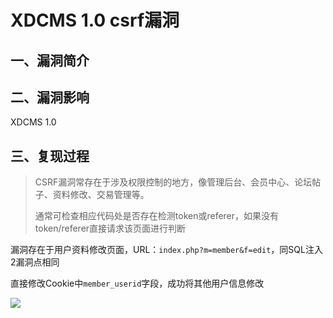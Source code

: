 XDCMS 1.0 csrf漏洞
==================

一、漏洞简介
------------

二、漏洞影响
------------

XDCMS 1.0

三、复现过程
------------

> CSRF漏洞常存在于涉及权限控制的地方，像管理后台、会员中心、论坛帖子、资料修改、交易管理等。
>
> 通常可检查相应代码处是否存在检测token或referer，如果没有token/referer直接请求该页面进行判断

漏洞存在于用户资料修改页面，URL：`index.php?m=member&f=edit`，同SQL注入2漏洞点相同

直接修改Cookie中`member_userid`字段，成功将其他用户信息修改

![](./resource/XDCMS1.0csrf漏洞/media/rId24.jpg)
